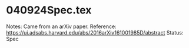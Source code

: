 # 040924Spec.tex

Notes: Came from an arXiv paper.
Reference: https://ui.adsabs.harvard.edu/abs/2016arXiv161001985D/abstract
Status: Spec